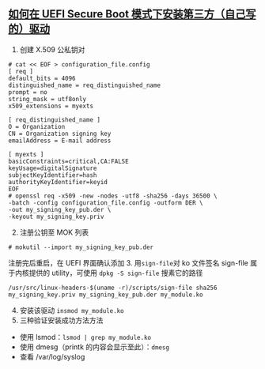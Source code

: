 ## [如何在 UEFI Secure Boot 模式下安装第三方（自己写的）驱动](https://access.redhat.com/documentation/en-us/red_hat_enterprise_linux/8/html-single/managing_monitoring_and_updating_the_kernel/index#signing-kernel-modules-for-secure-boot_managing-monitoring-and-updating-the-kernel)
1. 创建 X.509 公私钥对
```shell
# cat << EOF > configuration_file.config
[ req ]
default_bits = 4096
distinguished_name = req_distinguished_name
prompt = no
string_mask = utf8only
x509_extensions = myexts

[ req_distinguished_name ]
O = Organization
CN = Organization signing key
emailAddress = E-mail address

[ myexts ]
basicConstraints=critical,CA:FALSE
keyUsage=digitalSignature
subjectKeyIdentifier=hash
authorityKeyIdentifier=keyid
EOF
# openssl req -x509 -new -nodes -utf8 -sha256 -days 36500 \
-batch -config configuration_file.config -outform DER \
-out my_signing_key_pub.der \
-keyout my_signing_key.priv
```
2. 注册公钥至 MOK 列表
```shell
# mokutil --import my_signing_key_pub.der
```
注册完后重启，在 UEFI 界面确认添加
3. 用```sign-file```对 ko 文件签名
sign-file 属于内核提供的 utility，可使用 `dpkg -S sign-file` 搜素它的路径
```shell
/usr/src/linux-headers-$(uname -r)/scripts/sign-file sha256 my_signing_key.priv my_signing_key_pub.der my_module.ko
```
4. 安装该驱动
```insmod my_module.ko```
5. 三种验证安装成功方法方法
  - 使用 lsmod：```lsmod | grep my_module.ko```
  - 使用 dmesg（printk 的内容会显示至此）：```dmesg```
  - 查看 /var/log/syslog
